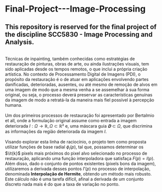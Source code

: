 # Final-Project---Image-Processing
## This repository is reserved for the final project of the discipline SCC5830 - Image Processing and Analysis.
\
	Técnicas de inpainting, também conhecidas como estratégias de restauração de pinturas, obras de arte, ou ainda ilustrações visuais, tem sido aplicadas desde os tempos remotos, o que inclui a própria criação artística. No contexto de Processamento Digital de Imagens (PDI), o propósito da restauração é o de atuar em aplicações envolvendo partes danificadas, deterioradas, ausentes, ou até mesmo de remoção de alvos em uma imagem de modo que a mesma venha a se assemelhar à sua forma original, ou seja, o processo deverá preservar as características genuínas da imagem de modo a retratá-la da maneira mais fiel possível à percepção humana.\
\
	Um dos primeiros processos de restauração foi apresentado por Bertalmio et all, onde a formulação original assume como entrada a imagem deteriorada $I:Ω → ℝ, Ω ⊂ ℝ²$ e, uma máscara guia $𝐃 ⊂ Ω$, que discrimina as informações da região deteriorada da imagem $I$.\
  \
	Visando explorar esta linha de raciocínio, o projeto tem como proposta utilizar funções de base radial $\phi_i(p)$, tal que, possamos determinar os $\it{k}$ pixels mais próximos do pixel alvo selecionado no processo de restauração, aplicando uma função interpoladora que satisfaça $F(p) = I(p)$. Além disso, dado o conjunto de pontos existentes (pixels bons da imagem), utilizaremos a derivada desses pontos $I’(p)$ no processo de interpolação, denominada $\textbf{Interpolação de Hermite}$, obtendo um método mais robusto. Este cálculo não é uma tarefa difícil, afinal a derivada de um conjunto discreto nada mais é do que a taxa de variação no ponto.

	
